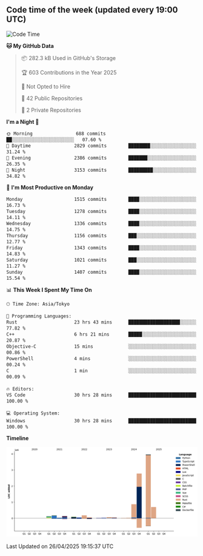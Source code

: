 ## Code time of the week (updated every 19:00 UTC)

<!--START_SECTION:waka-->
![Code Time](http://img.shields.io/badge/Code%20Time-4%2C783%20hrs%202%20mins-blue)

**🐱 My GitHub Data** 

> 📦 282.3 kB Used in GitHub's Storage 
 > 
> 🏆 603 Contributions in the Year 2025
 > 
> 🚫 Not Opted to Hire
 > 
> 📜 42 Public Repositories 
 > 
> 🔑 2 Private Repositories 
 > 
**I'm a Night 🦉** 

```text
🌞 Morning                688 commits         ██░░░░░░░░░░░░░░░░░░░░░░░   07.60 % 
🌆 Daytime                2829 commits        ████████░░░░░░░░░░░░░░░░░   31.24 % 
🌃 Evening                2386 commits        ███████░░░░░░░░░░░░░░░░░░   26.35 % 
🌙 Night                  3153 commits        █████████░░░░░░░░░░░░░░░░   34.82 % 
```
📅 **I'm Most Productive on Monday** 

```text
Monday                   1515 commits        ████░░░░░░░░░░░░░░░░░░░░░   16.73 % 
Tuesday                  1278 commits        ████░░░░░░░░░░░░░░░░░░░░░   14.11 % 
Wednesday                1336 commits        ████░░░░░░░░░░░░░░░░░░░░░   14.75 % 
Thursday                 1156 commits        ███░░░░░░░░░░░░░░░░░░░░░░   12.77 % 
Friday                   1343 commits        ████░░░░░░░░░░░░░░░░░░░░░   14.83 % 
Saturday                 1021 commits        ███░░░░░░░░░░░░░░░░░░░░░░   11.27 % 
Sunday                   1407 commits        ████░░░░░░░░░░░░░░░░░░░░░   15.54 % 
```


📊 **This Week I Spent My Time On** 

```text
🕑︎ Time Zone: Asia/Tokyo

💬 Programming Languages: 
Rust                     23 hrs 43 mins      ███████████████████░░░░░░   77.82 % 
C++                      6 hrs 21 mins       █████░░░░░░░░░░░░░░░░░░░░   20.87 % 
Objective-C              15 mins             ░░░░░░░░░░░░░░░░░░░░░░░░░   00.86 % 
PowerShell               4 mins              ░░░░░░░░░░░░░░░░░░░░░░░░░   00.24 % 
C                        1 min               ░░░░░░░░░░░░░░░░░░░░░░░░░   00.09 % 

🔥 Editors: 
VS Code                  30 hrs 28 mins      █████████████████████████   100.00 % 

💻 Operating System: 
Windows                  30 hrs 28 mins      █████████████████████████   100.00 % 
```

**Timeline**

![Lines of Code chart](https://raw.githubusercontent.com/SARDONYX-sard/SARDONYX-sard/main/assets/bar_graph.png)


 Last Updated on 26/04/2025 19:15:37 UTC
<!--END_SECTION:waka-->